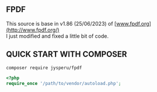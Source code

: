 ## FPDF

This source is base in v1.86 (25/06/2023) of [www.fpdf.org](http://www.fpdf.org/) <br>
I just modified and fixed a little bit of code.

## QUICK START WITH COMPOSER

```composer require jysperu/fpdf```

```php
<?php
require_once '/path/to/vendor/autoload.php';
```
